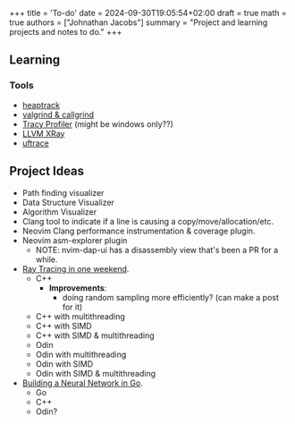 +++
title = 'To-do'
date = 2024-09-30T19:05:54+02:00
draft = true
math = true
authors = ["Johnathan Jacobs"]
summary = "Project and learning projects and notes to do."
+++

## Learning

### Tools

- [heaptrack](https://github.com/KDE/heaptrack)
- [valgrind & callgrind](https://valgrind.org/docs/manual/cl-manual.html)
- [Tracy Profiler](https://github.com/wolfpld/tracy) (might be windows only??)
- [LLVM XRay](https://llvm.org/docs/XRay.html)
- [uftrace](https://github.com/namhyung/uftrace)

## Project Ideas

- Path finding visualizer
- Data Structure Visualizer
- Algorithm Visualizer
- Clang tool to indicate if a line is causing a copy/move/allocation/etc.
- Neovim Clang performance instrumentation & coverage plugin.
- Neovim asm-explorer plugin
  - NOTE: nvim-dap-ui has a disassembly view that's been a PR for a while.
- [Ray Tracing in one weekend](https://raytracing.github.io/books/RayTracingInOneWeekend.html).
  - C++
    - **Improvements**:
      - doing random sampling more efficiently? (can make a post for it)
  - C++ with multithreading
  - C++ with SIMD
  - C++ with SIMD & multithreading
  - Odin
  - Odin with multithreading
  - Odin with SIMD
  - Odin with SIMD & multithreading
- [Building a Neural Network in Go](https://datadan.io/blog/neural-net-with-go).
  - Go
  - C++
  - Odin?
